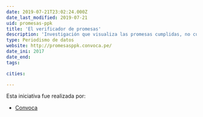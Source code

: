 ```yaml
---
date: 2019-07-21T23:02:24.000Z
date_last_modified: 2019-07-21
uid: promesas-ppk
title: 'El verificador de promesas'
description: 'Investigación que visualiza las promesas cumplidas, no cumplidas, engañosas entre otras del Gobierno de Pedro Pablo Kuczynski.'
type: Periodismo de datos
website: http://promesasppk.convoca.pe/
date_ini: 2017
date_end: 
tags:

cities: 

---
```


Esta iniciativa fue realizada por:

- [Convoca](/organizaciones/convoca)
